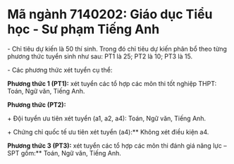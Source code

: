 # Mã ngành 7140202: Giáo dục Tiểu học - Sư phạm Tiếng Anh

\- Chỉ tiêu dự kiến là 50 thí sinh. Trong đó chỉ tiêu dự kiến phân bổ theo từng phương thức tuyển sinh như sau: PT1 là 25; PT2 là 10; PT3 là 15.

\- Các phương thức xét tuyển cụ thể:

**Phương thức 1 (PT1):** xét tuyển các tổ hợp các môn thi tốt nghiệp THPT: Toán, Ngữ văn, Tiếng Anh.

**Phương thức (PT2):** 

\+ Đội tuyển ưu tiên xét tuyển (a1, a2, a4): Toán, Ngữ văn, Tiếng Anh.

\+ Chứng chỉ quốc tế ưu tiên xét tuyển (a4):** Không xét điều kiện a4.

**Phương thức 3 (PT3):** xét tuyển các tổ hợp các môn thi đánh giá năng lực – SPT gồm:** Toán, Ngữ văn, Tiếng Anh.